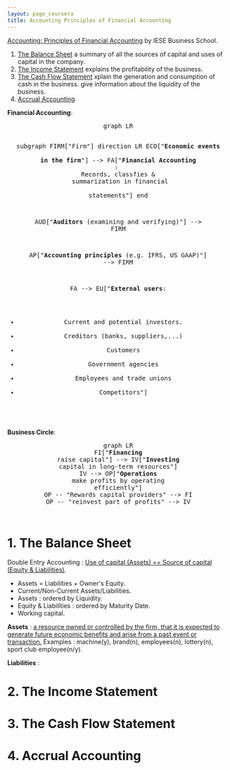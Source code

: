 ```yaml
---
layout: page_coursera
title: Accounting Principles of Financial Accounting
---
```


[Accounting: Principles of Financial Accounting](https://www.coursera.org/learn/financial-accounting/home/info) by IESE Business School.

1. [The Balance Sheet](#l1) a summary of all the sources of capital and uses of capital in the company.
2. [The Income Statement](#l2) explains the profitability of the business.
3. [The Cash Flow Statement](#l3) xplain the generation and consumption of cash in the business. give information about the liquidity of the business.
4. [Accrual Accounting](#l4)

**Financial Accounting**:

<div align="center"><pre class="mermaid">
graph LR

subgraph FIRM["Firm"]
direction LR
ECO["<strong>Economic events<br> in the firm</strong>"] --> FA["<strong>Financial Accounting</strong> : <br> Records, classfies & <br> summarization in financial<br> statements"]
end

AUD["<strong>Auditors</strong>
(examining and verifying)"] --> FIRM

AP["<strong>Accounting principles</strong>
(e.g. IFRS, US GAAP)"] --> FIRM

FA --> EU["<strong>External users</strong>:
- Current and potential investors.
- Creditors (banks, suppliers,...)
- Customers
- Government agencies
- Employees and trade unions
- Competitors"]

</pre></div>

**Business Circle**:

<div align="center"><pre class="mermaid">
graph LR
FI["<strong>Financing</strong>
raise capital"] --> IV["<strong>Investing</strong>
capital in long-term resources"]
IV --> OP["<strong>Operations</strong>
make profits by operating
efficiently"]
OP -- "Rewards capital providers" --> FI
OP -- "reinvest part of profits" --> IV

</pre></div>

<a name="l1"></a>
# 1. The Balance Sheet

Double Entry Accounting : <u>Use of capital (Assets) == Source of capital (Equity & Liabilities)</u>.

* Assets = Liabilities + Owner's Equity.
* Current/Non-Current Assets/Liabilities.
* Assets : ordered by Liquidity.
* Equity & Liabilities : ordered by Maturity Date.
* Working capital.

**Assets** : <u>a resource owned or controlled by the firm, that it is expected to generate future economic benefits and arise from a past event or transaction.</u>
Examples : machine(y), brand(n), employees(n), lottery(n), sport club employee(n/y).

**Liabilities** : <u></u>

<a name="l2"></a>
# 2. The Income Statement

<a name="l3"></a>
# 3. The Cash Flow Statement

<a name="l4"></a>
# 4. Accrual Accounting  
